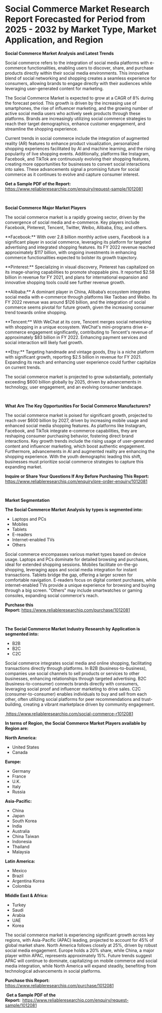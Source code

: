 <p><h1>Social Commerce Market Research Report Forecasted for Period from 2025 -  2032 by Market Type, Market Application, and Region</h1></p><p><strong>Social Commerce Market Analysis and Latest Trends</strong></p>
<p><p>Social commerce refers to the integration of social media platforms with e-commerce functionalities, enabling users to discover, share, and purchase products directly within their social media environments. This innovative blend of social networking and shopping creates a seamless experience for consumers, allowing brands to engage directly with their audiences while leveraging user-generated content for marketing.</p><p>The Social Commerce Market is expected to grow at a CAGR of 8% during the forecast period. This growth is driven by the increasing use of smartphones, the rise of influencer marketing, and the growing number of active social media users who actively seek products through these platforms. Brands are increasingly utilizing social commerce strategies to reach their target demographics, enhance customer engagement, and streamline the shopping experience.</p><p>Current trends in social commerce include the integration of augmented reality (AR) features to enhance product visualization, personalized shopping experiences facilitated by AI and machine learning, and the rising popularity of live shopping events. Additionally, platforms like Instagram, Facebook, and TikTok are continuously evolving their shopping features, creating more opportunities for businesses to convert social interactions into sales. These advancements signal a promising future for social commerce as it continues to evolve and capture consumer interest.</p></p>
<p><strong>Get a Sample PDF of the Report:&nbsp;</strong> <a href="https://www.reliableresearchiq.com/enquiry/request-sample/1012081?utm_campaign=2770&utm_medium=2&utm_source=Github&utm_content=ia&utm_term=18042025&utm_id=social-commerce">https://www.reliableresearchiq.com/enquiry/request-sample/1012081</a></p>
<p>&nbsp;</p>
<p><strong>Social Commerce Major Market Players</strong></p>
<p><p>The social commerce market is a rapidly growing sector, driven by the convergence of social media and e-commerce. Key players include Facebook, Pinterest, Tencent, Twitter, Weibo, Alibaba, Etsy, and others. </p><p>**Facebook:** With over 2.8 billion monthly active users, Facebook is a significant player in social commerce, leveraging its platform for targeted advertising and integrated shopping features. Its FY 2022 revenue reached approximately $117 billion, with ongoing investments in enhancing commerce functionalities expected to bolster its growth trajectory.</p><p>**Pinterest:** Specializing in visual discovery, Pinterest has capitalized on its image-sharing capabilities to promote shoppable pins. It reported $2.58 billion in revenue for FY 2021, and plans for international expansion and innovative shopping tools could see further revenue growth.</p><p>**Alibaba:** A dominant player in China, Alibaba’s ecosystem integrates social media with e-commerce through platforms like Taobao and Weibo. Its FY 2022 revenue was around $126 billion, and the integration of social commerce seems pivotal for future growth, given the increasing consumer trend towards online shopping.</p><p>**Tencent:** With WeChat at its core, Tencent merges social networking with shopping in a unique ecosystem. WeChat's mini-programs drive e-commerce engagement significantly, contributing to Tencent's revenue of approximately $83 billion in FY 2022. Enhancing payment services and social interaction will likely fuel growth.</p><p>**Etsy:** Targeting handmade and vintage goods, Etsy is a niche platform with significant growth, reporting $2.5 billion in revenue for FY 2021. Expanding its reach and enhancing user experience could further capitalize on current trends.</p><p>The social commerce market is projected to grow substantially, potentially exceeding $600 billion globally by 2025, driven by advancements in technology, user engagement, and an evolving consumer landscape.</p></p>
<p>&nbsp;</p>
<p><strong>What Are The Key Opportunities For Social Commerce Manufacturers?</strong></p>
<p><p>The social commerce market is poised for significant growth, projected to reach over $600 billion by 2027, driven by increasing mobile usage and enhanced social media shopping features. As platforms like Instagram, Facebook, and TikTok integrate e-commerce capabilities, they are reshaping consumer purchasing behavior, fostering direct brand interactions. Key growth trends include the rising usage of user-generated content and influencer marketing, which boost authentic engagement. Furthermore, advancements in AI and augmented reality are enhancing the shopping experience. With the youth demographic leading this shift, businesses must prioritize social commerce strategies to capture this expanding market.</p></p>
<p><strong>Inquire or Share Your Questions If Any Before Purchasing This Report:</strong> <a href="https://www.reliableresearchiq.com/enquiry/pre-order-enquiry/1012081?utm_campaign=2770&utm_medium=2&utm_source=Github&utm_content=ia&utm_term=18042025&utm_id=social-commerce">https://www.reliableresearchiq.com/enquiry/pre-order-enquiry/1012081</a></p>
<p>&nbsp;</p>
<p><strong>Market Segmentation</strong></p>
<p><strong>The Social Commerce Market Analysis by types is segmented into:</strong></p>
<p><ul><li>Laptops and PCs</li><li>Mobiles</li><li>Tablets</li><li>E-readers</li><li>Internet-enabled TVs</li><li>Others</li></ul></p>
<p><p>Social commerce encompasses various market types based on device usage. Laptops and PCs dominate for detailed browsing and purchases, ideal for extended shopping sessions. Mobiles facilitate on-the-go shopping, leveraging apps and social media integration for instant transactions. Tablets bridge the gap, offering a larger screen for comfortable navigation. E-readers focus on digital content purchases, while internet-enabled TVs provide a unique experience for browsing and buying through a big screen. "Others" may include smartwatches or gaming consoles, expanding social commerce's reach.</p></p>
<p><strong>Purchase this Report:&nbsp;</strong><a href="https://www.reliableresearchiq.com/purchase/1012081?utm_campaign=2770&utm_medium=2&utm_source=Github&utm_content=ia&utm_term=18042025&utm_id=social-commerce">https://www.reliableresearchiq.com/purchase/1012081</a></p>
<p>&nbsp;</p>
<p><strong>The Social Commerce Market Industry Research by Application is segmented into:</strong></p>
<p><ul><li>B2B</li><li>B2C</li><li>C2C</li></ul></p>
<p><p>Social commerce integrates social media and online shopping, facilitating transactions directly through platforms. In B2B (business-to-business), companies use social channels to sell products or services to other businesses, enhancing relationships through targeted advertising. B2C (business-to-consumer) connects brands directly with consumers, leveraging social proof and influencer marketing to drive sales. C2C (consumer-to-consumer) enables individuals to buy and sell from each other, often utilizing social platforms for peer recommendations and trust-building, creating a vibrant marketplace driven by community engagement.</p></p>
<p><a href="https://www.reliableresearchiq.com/social-commerce-r1012081?utm_campaign=2770&utm_medium=2&utm_source=Github&utm_content=ia&utm_term=18042025&utm_id=social-commerce">&nbsp;https://www.reliableresearchiq.com/social-commerce-r1012081</a></p>
<p><strong>In terms of Region, the Social Commerce Market Players available by Region are:</strong></p>
<p>
    <p> <strong> North America: </strong>
        <ul>
            <li>United States</li>
            <li>Canada</li>
        </ul>
        </p> 
    <p> <strong> Europe: </strong>
        <ul>
            <li>Germany</li>
            <li>France</li>
            <li>U.K.</li>
            <li>Italy</li>
            <li>Russia</li>
        </ul>
        </p> 
    <p> <strong> Asia-Pacific: </strong>
        <ul>
            <li>China</li>
            <li>Japan</li>
            <li>South Korea</li>
            <li>India</li>
            <li>Australia</li>
            <li>China Taiwan</li>
            <li>Indonesia</li>
            <li>Thailand</li>
            <li>Malaysia</li>
        </ul>
        </p> 
    <p> <strong> Latin America: </strong>
        <ul>
            <li>Mexico</li>
            <li>Brazil</li>
            <li>Argentina Korea</li>
            <li>Colombia</li>
        </ul>
        </p> 
    <p> <strong> Middle East & Africa: </strong>
        <ul>
            <li>Turkey</li>
            <li>Saudi</li>
            <li>Arabia</li>
            <li>UAE</li>
            <li>Korea</li>
        </ul>
    </p>
    </p>
<p><p>The social commerce market is experiencing significant growth across key regions, with Asia-Pacific (APAC) leading, projected to account for 45% of global market share. North America follows closely at 25%, driven by robust social media engagement. Europe holds a 20% share, while China, a major player within APAC, represents approximately 15%. Future trends suggest APAC will continue to dominate, capitalizing on mobile commerce and social media integration, while North America will expand steadily, benefiting from technological advancements in social platforms.</p></p>
<p><strong>Purchase this Report: </strong><a href="https://www.reliableresearchiq.com/purchase/1012081?utm_campaign=2770&utm_medium=2&utm_source=Github&utm_content=ia&utm_term=18042025&utm_id=social-commerce">https://www.reliableresearchiq.com/purchase/1012081</a></p>
<p>&nbsp;<strong>Get a Sample PDF of the Report:&nbsp;&nbsp;</strong><a href="https://www.reliableresearchiq.com/enquiry/request-sample/1012081?utm_campaign=2770&utm_medium=2&utm_source=Github&utm_content=ia&utm_term=18042025&utm_id=social-commerce">https://www.reliableresearchiq.com/enquiry/request-sample/1012081</a></p>
<p><strong></strong></p>
<p><p></p><p></p><p></p></p>